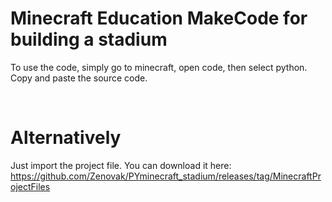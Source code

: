 # Minecraft Education MakeCode for building a stadium

To use the code, simply go to minecraft, open code, then select python. Copy and paste the source code.

<br>

# Alternatively

Just import the project file. You can download it here: 
<br>
https://github.com/Zenovak/PYminecraft_stadium/releases/tag/MinecraftProjectFiles
